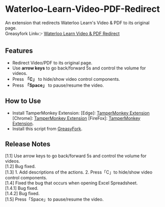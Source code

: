 # Waterloo-Learn-Video-PDF-Redirect
An extension that redirects Waterloo Learn's Video &amp; PDF to its original page.<br>
Greasyfork Link👉 [Waterloo Learn Video & PDF Redirect](https://greasyfork.org/en/scripts/439394-waterloo-learn-video-pdf-redirect)
## Features
- Redirect Video/PDF to its original page.
- Use **arrow keys** to go back/forward 5s and control the volume for videos.
- Press **「C」** to hide/show video control components.
- Press **「Space」** to pause/resume the video.

## How to Use
- Install TamperMonkey Extension: [Edge]: <a href="https://microsoftedge.microsoft.com/addons/detail/tampermonkey/iikmkjmpaadaobahmlepeloendndfphd?hl=en-US">TamperMonkey Extension</a> [Chrome]: <a href="https://chrome.google.com/webstore/detail/tampermonkey/dhdgffkkebhmkfjojejmpbldmpobfkfo">TamperMonkey Extension</a> [FireFox]: <a href="https://addons.mozilla.org/en-US/firefox/addon/tampermonkey/">TamperMonkey Extension</a>.
- Install this script from <a href="https://greasyfork.org/en/scripts/439394-waterloo-learn-video-pdf-redirect">GreasyFork</a>.

## Release Notes
[1.1] Use arrow keys to go back/forward 5s and control the volume for videos.
<br>
[1.2] Bug fixed.
<br>
[1.3] 1. Add descriptions of the actions. 2. Press「C」to hide/show video control components.
<br>
[1.4] Fixed the bug that occurs when opening Excel Spreadsheet.
<br>
[1.4.1] Bug fixed.
<br>
[1.4.2] Bug fixed.
<br>
[1.5] Press「Space」to pause/resume the video.
